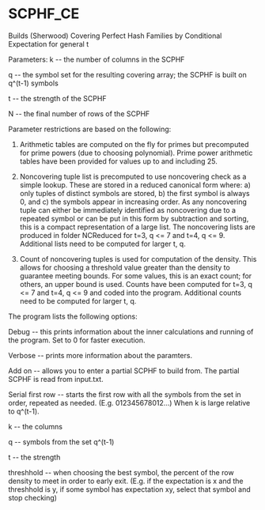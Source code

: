 # SCPHF_CE
Builds (Sherwood) Covering Perfect Hash Families by Conditional Expectation for general t

Parameters:
k -- the number of columns in the SCPHF

q -- the symbol set for the resulting covering array; the SCPHF is built on q^(t-1) symbols

t -- the strength of the SCPHF

N -- the final number of rows of the SCPHF

Parameter restrictions are based on the following:

1. Arithmetic tables are computed on the fly for primes but precomputed for prime powers (due to choosing polynomial). Prime power arithmetic tables have been provided for values up to and including 25.

2. Noncovering tuple list is precomputed to use noncovering check as a simple lookup. These are stored in a reduced canonical form where: a) only tuples of distinct symbols are stored, b) the first symbol is always 0, and c) the symbols appear in increasing order. As any noncovering tuple can either be immediately identified as noncovering due to a repeated symbol or can be put in this form by subtraction and sorting, this is a compact representation of a large list. The noncovering lists are produced in folder NCReduced for t=3, q <= 7 and t=4, q <= 9. Additional lists need to be computed for larger t, q.

3. Count of noncovering tuples is used for computation of the density. This allows for choosing a threshold value greater than the density to guarantee meeting bounds. For some values, this is an exact count; for others, an upper bound is used. Counts have been computed for t=3, q <= 7 and t=4, q <= 9 and coded into the program. Additional counts need to be computed for larger t, q.

The program lists the following options:

Debug -- this prints information about the inner calculations and running of the program. Set to 0 for faster execution.

Verbose -- prints more information about the paramters.

Add on -- allows you to enter a partial SCPHF to build from. The partial SCPHF is read from input.txt.

Serial first row -- starts the first row with all the symbols from the set in order, repeated as needed. (E.g. 012345678012...) When k is large relative to q^(t-1).

k -- the columns

q -- symbols from the set q^(t-1)

t -- the strength

threshhold -- when choosing the best symbol, the percent of the row density to meet in order to early exit. (E.g. if the expectation is x and the threshhold is y, if some symbol has expectation xy, select that symbol and stop checking)
